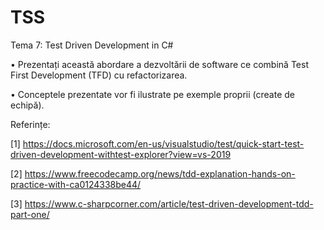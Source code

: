 # TSS

Tema 7: Test Driven Development in C#

• Prezentați această abordare a dezvoltării de software ce combină Test First Development
(TFD) cu refactorizarea.

• Conceptele prezentate vor fi ilustrate pe exemple proprii (create de echipă).


Referințe:

[1] https://docs.microsoft.com/en-us/visualstudio/test/quick-start-test-driven-development-withtest-explorer?view=vs-2019

[2] https://www.freecodecamp.org/news/tdd-explanation-hands-on-practice-with-ca0124338be44/

[3] https://www.c-sharpcorner.com/article/test-driven-development-tdd-part-one/
